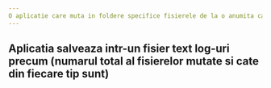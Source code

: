 ```yaml
---
O aplicatie care muta in foldere specifice fisierele de la o anumita cale data ca input.
---
```

Aplicatia salveaza intr-un fisier text log-uri precum (numarul total al fisierelor mutate si cate din fiecare tip sunt)
---